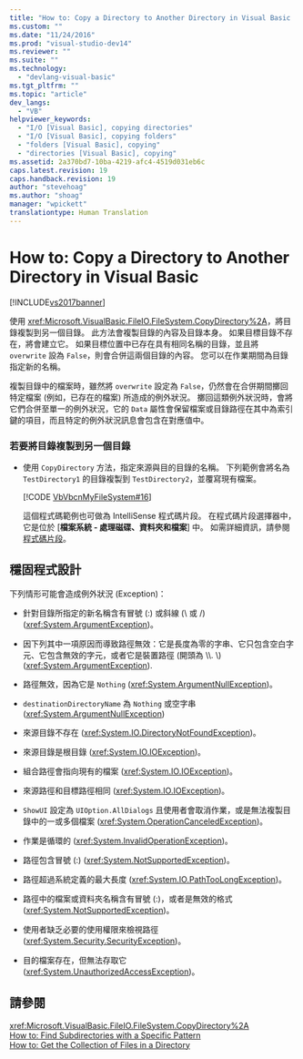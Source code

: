```yaml
---
title: "How to: Copy a Directory to Another Directory in Visual Basic | Microsoft Docs"
ms.custom: ""
ms.date: "11/24/2016"
ms.prod: "visual-studio-dev14"
ms.reviewer: ""
ms.suite: ""
ms.technology: 
  - "devlang-visual-basic"
ms.tgt_pltfrm: ""
ms.topic: "article"
dev_langs: 
  - "VB"
helpviewer_keywords: 
  - "I/O [Visual Basic], copying directories"
  - "I/O [Visual Basic], copying folders"
  - "folders [Visual Basic], copying"
  - "directories [Visual Basic], copying"
ms.assetid: 2a370bd7-10ba-4219-afc4-4519d031eb6c
caps.latest.revision: 19
caps.handback.revision: 19
author: "stevehoag"
ms.author: "shoag"
manager: "wpickett"
translationtype: Human Translation
---
```

# How to: Copy a Directory to Another Directory in Visual Basic
[!INCLUDE[vs2017banner](../../../../csharp/includes/vs2017banner.md)]

使用 <xref:Microsoft.VisualBasic.FileIO.FileSystem.CopyDirectory%2A>，將目錄複製到另一個目錄。  此方法會複製目錄的內容及目錄本身。  如果目標目錄不存在，將會建立它。  如果目標位置中已存在具有相同名稱的目錄，並且將 `overwrite` 設為 `False`，則會合併這兩個目錄的內容。  您可以在作業期間為目錄指定新的名稱。  
  
 複製目錄中的檔案時，雖然將 `overwrite` 設定為 `False`，仍然會在合併期間擲回特定檔案 \(例如，已存在的檔案\) 所造成的例外狀況。  擲回這類例外狀況時，會將它們合併至單一的例外狀況，它的 `Data` 屬性會保留檔案或目錄路徑在其中為索引鍵的項目，而且特定的例外狀況訊息會包含在對應值中。  
  
### 若要將目錄複製到另一個目錄  
  
-   使用 `CopyDirectory` 方法，指定來源與目的目錄的名稱。  下列範例會將名為 `TestDirectory1` 的目錄複製到 `TestDirectory2`，並覆寫現有檔案。  
  
     [!CODE [VbVbcnMyFileSystem#16](../CodeSnippet/VS_Snippets_VBCSharp/VbVbcnMyFileSystem#16)]  
  
     這個程式碼範例也可做為 IntelliSense 程式碼片段。  在程式碼片段選擇器中，它是位於 \[**檔案系統 \- 處理磁碟、資料夾和檔案**\] 中。  如需詳細資訊，請參閱 [程式碼片段](/visual-studio/ide/code-snippets)。  
  
## 穩固程式設計  
 下列情形可能會造成例外狀況 \(Exception\)：  
  
-   針對目錄所指定的新名稱含有冒號 \(:\) 或斜線 \(\\ 或 \/\) \(<xref:System.ArgumentException>\)。  
  
-   因下列其中一項原因而導致路徑無效：它是長度為零的字串、它只包含空白字元、它包含無效的字元，或者它是裝置路徑 \(開頭為 \\\\.  \\\) \(<xref:System.ArgumentException>\).  
  
-   路徑無效，因為它是 `Nothing` \(<xref:System.ArgumentNullException>\)。  
  
-   `destinationDirectoryName` 為 `Nothing` 或空字串 \(<xref:System.ArgumentNullException>\)  
  
-   來源目錄不存在 \(<xref:System.IO.DirectoryNotFoundException>\)。  
  
-   來源目錄是根目錄 \(<xref:System.IO.IOException>\)。  
  
-   組合路徑會指向現有的檔案 \(<xref:System.IO.IOException>\)。  
  
-   來源路徑和目標路徑相同 \(<xref:System.IO.IOException>\)。  
  
-   `ShowUI` 設定為 `UIOption.AllDialogs` 且使用者會取消作業，或是無法複製目錄中的一或多個檔案 \(<xref:System.OperationCanceledException>\)。  
  
-   作業是循環的 \(<xref:System.InvalidOperationException>\)。  
  
-   路徑包含冒號 \(:\) \(<xref:System.NotSupportedException>\)。  
  
-   路徑超過系統定義的最大長度 \(<xref:System.IO.PathTooLongException>\)。  
  
-   路徑中的檔案或資料夾名稱含有冒號 \(:\)，或者是無效的格式 \(<xref:System.NotSupportedException>\)。  
  
-   使用者缺乏必要的使用權限來檢視路徑 \(<xref:System.Security.SecurityException>\)。  
  
-   目的檔案存在，但無法存取它 \(<xref:System.UnauthorizedAccessException>\)。  
  
## 請參閱  
 <xref:Microsoft.VisualBasic.FileIO.FileSystem.CopyDirectory%2A>   
 [How to: Find Subdirectories with a Specific Pattern](../../../../visual-basic/developing-apps/programming/drives-directories-files/how-to-find-subdirectories-with-a-specific-pattern.md)   
 [How to: Get the Collection of Files in a Directory](../../../../visual-basic/developing-apps/programming/drives-directories-files/how-to-get-the-collection-of-files-in-a-directory.md)